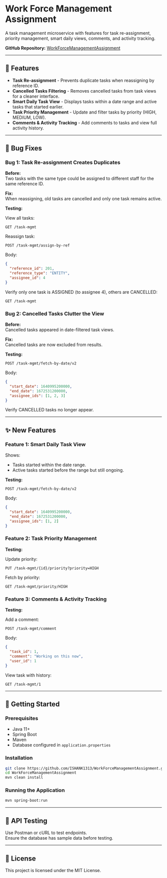 # Work Force Management Assignment

A task management microservice with features for task re-assignment, priority management, smart daily views, comments, and activity tracking.

**GitHub Repository:** [WorkForceManagementAssignment](https://github.com/ISHANK1313/WorkForceManagementAssignment)

---

## 📌 Features

- **Task Re-assignment** - Prevents duplicate tasks when reassigning by reference ID.
- **Cancelled Tasks Filtering** - Removes cancelled tasks from task views for a cleaner interface.
- **Smart Daily Task View** - Displays tasks within a date range and active tasks that started earlier.
- **Task Priority Management** - Update and filter tasks by priority (HIGH, MEDIUM, LOW).
- **Comments & Activity Tracking** - Add comments to tasks and view full activity history.

---

## 🐛 Bug Fixes

### Bug 1: Task Re-assignment Creates Duplicates

**Before:**  
Two tasks with the same type could be assigned to different staff for the same reference ID.

**Fix:**  
When reassigning, old tasks are cancelled and only one task remains active.

**Testing:**

View all tasks:

```
GET /task-mgmt
```

Reassign task:

```
POST /task-mgmt/assign-by-ref
```

Body:
```json
{
  "reference_id": 201,
  "reference_type": "ENTITY",
  "assignee_id": 4
}
```

Verify only one task is ASSIGNED (to assignee 4), others are CANCELLED:

```
GET /task-mgmt
```

### Bug 2: Cancelled Tasks Clutter the View

**Before:**  
Cancelled tasks appeared in date-filtered task views.

**Fix:**  
Cancelled tasks are now excluded from results.

**Testing:**

```
POST /task-mgmt/fetch-by-date/v2
```

Body:
```json
{
  "start_date": 1640995200000,
  "end_date": 1672531200000,
  "assignee_ids": [1, 2, 3]
}
```

Verify CANCELLED tasks no longer appear.

---

## ✨ New Features

### Feature 1: Smart Daily Task View

Shows:
- Tasks started within the date range.
- Active tasks started before the range but still ongoing.

**Testing:**

```
POST /task-mgmt/fetch-by-date/v2
```

Body:
```json
{
  "start_date": 1640995200000,
  "end_date": 1672531200000,
  "assignee_ids": [1, 2]
}
```

### Feature 2: Task Priority Management

**Testing:**

Update priority:

```
PUT /task-mgmt/{id}/priority?priority=HIGH
```

Fetch by priority:

```
GET /task-mgmt/priority/HIGH
```

### Feature 3: Comments & Activity Tracking

**Testing:**

Add a comment:

```
POST /task-mgmt/comment
```

Body:
```json
{
  "task_id": 1,
  "comment": "Working on this now",
  "user_id": 1
}
```

View task with history:

```
GET /task-mgmt/1
```

---

## 🚀 Getting Started

### Prerequisites

- Java 11+
- Spring Boot
- Maven
- Database configured in `application.properties`

### Installation

```bash
git clone https://github.com/ISHANK1313/WorkForceManagementAssignment.git
cd WorkForceManagementAssignment
mvn clean install
```

### Running the Application

```bash
mvn spring-boot:run
```

---

## 📮 API Testing

Use Postman or cURL to test endpoints.  
Ensure the database has sample data before testing.

---

## 📜 License

This project is licensed under the MIT License.


